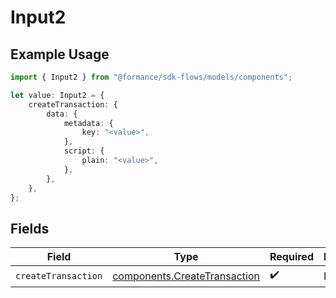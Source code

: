 # Input2

## Example Usage

```typescript
import { Input2 } from "@formance/sdk-flows/models/components";

let value: Input2 = {
    createTransaction: {
        data: {
            metadata: {
                key: "<value>",
            },
            script: {
                plain: "<value>",
            },
        },
    },
};
```

## Fields

| Field                                                                        | Type                                                                         | Required                                                                     | Description                                                                  |
| ---------------------------------------------------------------------------- | ---------------------------------------------------------------------------- | ---------------------------------------------------------------------------- | ---------------------------------------------------------------------------- |
| `createTransaction`                                                          | [components.CreateTransaction](../../models/components/createtransaction.md) | :heavy_check_mark:                                                           | N/A                                                                          |